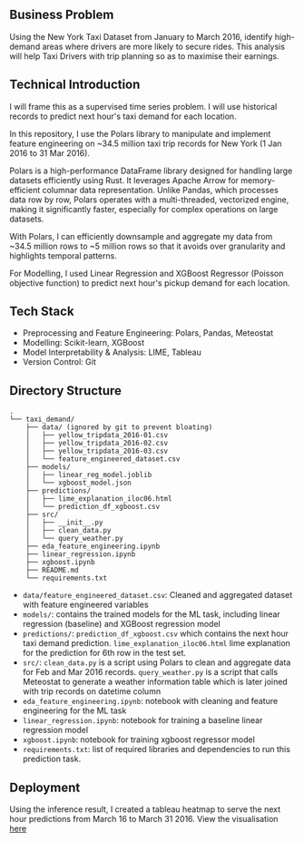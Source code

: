 ## Business Problem

Using the New York Taxi Dataset from January to March 2016, identify high-demand areas where drivers are more likely to secure rides. This analysis will help Taxi Drivers with trip planning so as to maximise their earnings. 

## Technical Introduction

I will frame this as a supervised time series problem. I will use historical records to predict next hour's taxi demand for each location.

In this repository, I use the Polars library to manipulate and implement feature engineering 
on ~34.5 million taxi trip records for New York (1 Jan 2016 to 31 Mar 2016). 

Polars is a high-performance DataFrame library designed for handling large datasets efficiently using Rust. It leverages Apache Arrow for memory-efficient columnar data representation. Unlike Pandas, which processes data row by row, Polars operates with a multi-threaded, vectorized engine, making it significantly faster, especially for complex operations on large datasets. 

With Polars, I can efficiently downsample and aggregate my data from ~34.5 million rows to ~5 million rows so that it avoids over granularity and highlights temporal patterns. 

For Modelling, I used Linear Regression and XGBoost Regressor (Poisson objective function) to predict next hour's pickup demand for each location. 

## Tech Stack

 - Preprocessing and Feature Engineering: Polars, Pandas, Meteostat
 - Modelling: Scikit-learn, XGBoost
 - Model Interpretability & Analysis: LIME, Tableau
 - Version Control: Git 

## Directory Structure 

```
.
└── taxi_demand/
    ├── data/ (ignored by git to prevent bloating)
    │   ├── yellow_tripdata_2016-01.csv
    │   ├── yellow_tripdata_2016-02.csv
    │   ├── yellow_tripdata_2016-03.csv
    │   └── feature_engineered_dataset.csv
    ├── models/
    │   ├── linear_reg_model.joblib
    │   └── xgboost_model.json
    ├── predictions/
    │   ├── lime_explanation_iloc06.html
    │   └── prediction_df_xgboost.csv
    ├── src/
    │   ├── __init__.py
    │   ├── clean_data.py
    │   └── query_weather.py
    ├── eda_feature_engineering.ipynb
    ├── linear_regression.ipynb
    ├── xgboost.ipynb
    ├── README.md
    └── requirements.txt
```

- `data/feature_engineered_dataset.csv`: Cleaned and aggregated dataset with feature engineered variables
- `models/`: contains the trained models for the ML task, including linear regression (baseline) and XGBoost regression model
- `predictions/`: `prediction_df_xgboost.csv` which contains the next hour taxi demand prediction. `lime_explanation_iloc06.html` lime explanation for the prediction for 6th row in the test set. 
- `src/`: `clean_data.py` is a script using Polars to clean and aggregate data for Feb and Mar 2016 records. `query_weather.py` is a script that calls Meteostat to generate a weather information table which is later joined with trip records on datetime column
- `eda_feature_engineering.ipynb`: notebook with cleaning and feature engineering for the ML task
- `linear_regression.ipynb`: notebook for training a baseline linear regression model
- `xgboost.ipynb`: notebook for training xgboost regressor model
- `requirements.txt`: list of required libraries and dependencies to run this prediction task.

## Deployment

Using the inference result, I created a tableau heatmap to serve the next hour predictions from March 16 to March 31 2016. 
View the visualisation [here](https://public.tableau.com/app/profile/rosamund5307/viz/taxi_demand_predictions_xgboost/NextHourTaxiDemandPrediction) 
